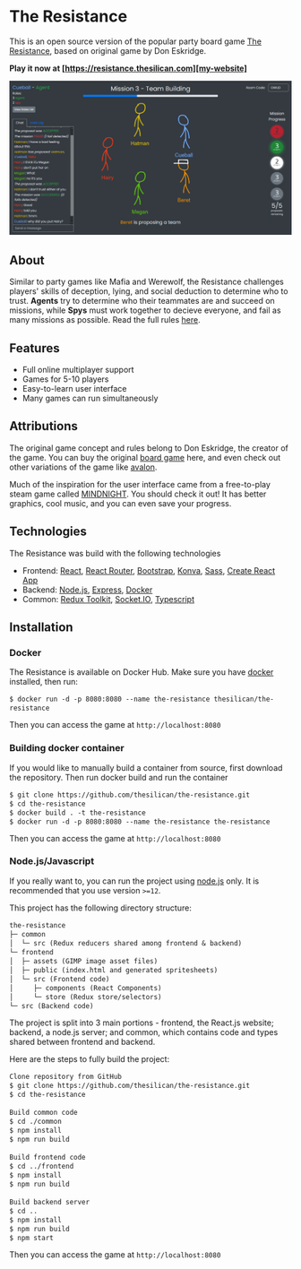 # The Resistance

This is an open source version of the popular party board game [The Resistance][resistance-game], based on original game by Don Eskridge.

**Play it now at [https://resistance.thesilican.com][my-website]**

![Example Gameplay](./doc/demo.png)

## About

Similar to party games like Mafia and Werewolf, the Resistance challenges players' skills of deception, lying, and social deduction to determine who to trust. **Agents** try to determine who their teammates are and succeed on missions, while **Spys** must work together to decieve everyone, and fail as many missions as possible. Read the full rules [here][rules].

## Features

- Full online multiplayer support
- Games for 5-10 players
- Easy-to-learn user interface
- Many games can run simultaneously

## Attributions

The original game concept and rules belong to Don Eskridge, the creator of the game. You can buy the original [board game][resistance-amazon] here, and even check out other variations of the game like [avalon][avalon-amazon].

Much of the inspiration for the user interface came from a free-to-play steam game called [MINDNIGHT][mindnight]. You should check it out! It has better graphics, cool music, and you can even save your progress.

## Technologies

The Resistance was build with the following technologies

- Frontend: [React][react], [React Router][react-router], [Bootstrap][bootstrap], [Konva][konva], [Sass][sass], [Create React App][cra]
- Backend: [Node.js][nodejs], [Express][express], [Docker][docker]
- Common: [Redux Toolkit][redux-toolkit], [Socket.IO][socketio], [Typescript][typescript]

## Installation

### Docker

The Resistance is available on Docker Hub. Make sure you have [docker][get-docker] installed, then run:

```
$ docker run -d -p 8080:8080 --name the-resistance thesilican/the-resistance
```

Then you can access the game at `http://localhost:8080`

### Building docker container

If you would like to manually build a container from source, first download the repository. Then run docker build and run the container

```
$ git clone https://github.com/thesilican/the-resistance.git
$ cd the-resistance
$ docker build . -t the-resistance
$ docker run -d -p 8080:8080 --name the-resistance the-resistance
```

Then you can access the game at `http://localhost:8080`

### Node.js/Javascript

If you really want to, you can run the project using [node.js][nodejs] only. It is recommended that you use version `>=12`.

This project has the following directory structure:

```
the-resistance
├─ common
│  └─ src (Redux reducers shared among frontend & backend)
└─ frontend
│  ├─ assets (GIMP image asset files)
│  ├─ public (index.html and generated spritesheets)
│  └─ src (Frontend code)
│     ├─ components (React Components)
│     └─ store (Redux store/selectors)
└─ src (Backend code)
```

The project is split into 3 main portions - frontend, the React.js website; backend, a node.js server; and common, which contains code and types shared between frontend and backend.

Here are the steps to fully build the project:

```
Clone repository from GitHub
$ git clone https://github.com/thesilican/the-resistance.git
$ cd the-resistance

Build common code
$ cd ./common
$ npm install
$ npm run build

Build frontend code
$ cd ../frontend
$ npm install
$ npm run build

Build backend server
$ cd ..
$ npm install
$ npm run build
$ npm start
```

Then you can access the game at `http://localhost:8080`

[my-website]: https://resistance.thesilican.com
[rules]: http://resistance.thesilican.com/how-to-play
[resistance-game]: https://en.wikipedia.org/wiki/The_Resistance_(game)
[resistance-amazon]: https://www.amazon.com/The-Resistance-Dystopian-Universe/dp/B008A2BA8G
[avalon-amazon]: https://www.amazon.com/Resistance-Avalon-Social-Deduction-Game/dp/B009SAAV0C
[mindnight]: http://www.mindnightgame.com/
[react]: https://reactjs.org/
[react-router]: https://reactrouter.com/
[bootstrap]: https://getbootstrap.com/
[konva]: https://konvajs.org/
[sass]: https://sass-lang.com/
[typescript]: https://www.typescriptlang.org/
[cra]: https://create-react-app.dev/
[nodejs]: https://nodejs.org
[express]: http://expressjs.com/
[socketio]: https://socket.io/
[docker]: https://www.docker.com/
[get-docker]: https://docs.docker.com/get-docker/
[redux-toolkit]: https://redux-toolkit.js.org/
[cc-license]: https://creativecommons.org/licenses/by/4.0/
